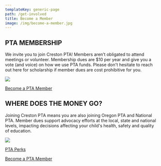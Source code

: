 ```yaml
---
templateKey: generic-page
path: /get-involved
title: Become a Member
image: /img/become-a-member.jpg
---
```

## PTA MEMBERSHIP 

We invite you to join Creston PTA! Members aren’t obligated to attend meetings or volunteer. Membership dues are $10 per year and give you a vote (and voice) on how we use PTA funds. Please don't hesitate to reach out here for scholarship if member dues are cost prohibitive for you.

![](/img/why-join-creston-pta.png)

[Become a PTA Member](https://inquisitive-lolly-d1ee77.netlify.app/get-involved/become-a-member/)

## WHERE DOES THE MONEY GO? 

Joining Creston PTA means you are also joining Oregon PTA and National PTA. Member dues support advocacy efforts at the local, state and national levels, impacting decisions affecting your child's health, safety and quality of education.

![](/img/meta-chart.jpeg)

[PTA Perks](https://www.oregonpta.org/oregon-pta-membership/member-benefits)

[Become a PTA Member](https://inquisitive-lolly-d1ee77.netlify.app/get-involved/become-a-member/)


